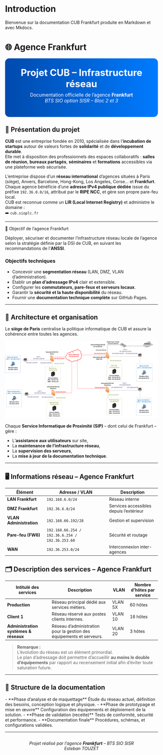 # Introduction 

Bienvenue sur la documentation CUB Frankfurt produite en Markdown et avec Mkdocs.


# 🌐 Agence Frankfurt

<div class="hero" style="background: linear-gradient(90deg, #004aad, #007bff); color: white; padding: 2em 1.5em; border-radius: 14px; text-align: center; margin-bottom: 2em;">
  <h1 style="margin: 0; font-size: 2.2em;">Projet CUB – Infrastructure réseau</h1>
  <p style="font-size: 1.1em; margin-top: 0.6em;">Documentation officielle de l’agence <strong>Frankfurt</strong><br>
  <em>BTS SIO option SISR – Bloc 2 et 3</em></p>
</div>

## 🏢 Présentation du projet

**CUB** est une entreprise fondée en 2010, spécialisée dans l’**incubation de startups** autour de valeurs fortes de **solidarité** et de **développement durable**.  
Elle met à disposition des professionnels des espaces collaboratifs : **salles de réunion**, **bureaux partagés**, **séminaires** et **formations** accessibles via une plateforme web sécurisée.

L’entreprise dispose d’un **réseau international** d’agences situées à Paris (siège), Anvers, Barcelone, Hong-Kong, Los Angeles, Corse… et **Frankfurt**.  
Chaque agence bénéficie d’une **adresse IPv4 publique dédiée** issue du préfixe `192.36.0.0/16`, attribué par le **RIPE NCC**, et gère son propre pare-feu local.  
CUB est reconnue comme un **LIR (Local Internet Registry)** et administre le domaine :  
➡️ `cub.sioplc.fr`

---

<div class="admonition tip">
  <p class="admonition-title">🎯 Objectif de l’agence Frankfurt</p>
  <p>Déployer, sécuriser et documenter l’infrastructure réseau locale de l’agence selon la stratégie définie par la DSI de CUB, en suivant les recommandations de l’<strong>ANSSI</strong>.</p>
</div>

### Objectifs techniques
- Concevoir une **segmentation réseau** (LAN, DMZ, VLAN d’administration).  
- Établir un **plan d’adressage IPv4** clair et extensible.  
- Configurer les **commutateurs, pare-feux et serveurs locaux**.  
- Garantir la **sécurité et la haute disponibilité** du réseau.  
- Fournir une **documentation technique complète** sur GitHub Pages.

---

## 🧩 Architecture et organisation

Le **siège de Paris** centralise la politique informatique de CUB et assure la cohérence entre toutes les agences.  

![](media/schema-logique-cub.png)

Chaque **Service Informatique de Proximité (SIP)** – dont celui de Frankfurt – gère :

- L’**assistance aux utilisateurs** sur site,  
- La **maintenance de l’infrastructure réseau**,  
- La **supervision des serveurs**,  
- La **mise à jour de la documentation technique**.



---

## 🖥️ Informations réseau – Agence Frankfurt

| Élément | Adresse / VLAN | Description |
|----------|----------------|-------------|
| **LAN Frankfurt** | `192.168.6.0/24` | Réseau interne |
| **DMZ Frankfurt** | `192.36.6.0/24` | Services accessibles depuis l’extérieur |
| **VLAN Administration** | `192.168.66.192/28` | Gestion et supervision |
| **Pare-feu (FW6)** | `192.168.66.254 / 192.36.6.254 / 192.36.253.60` | Sécurité et routage |
| **WAN** | `192.36.253.0/24` | Interconnexion inter-agences |


## 🗂️ Description des services – Agence Frankfurt

| Intitulé des services              | Description                                  | VLAN       | Nombre d’hôtes par service |
|-----------------------------------|----------------------------------------------|-------------|-----------------------------|
| **Production**                    | Réseau principal dédié aux services métiers. | VLAN 5X     | 60 hôtes                    |
| **Client 1**                      | Réseau réservé aux postes clients internes.  | VLAN 10     | 16 hôtes                    |
| **Administration systèmes & réseaux** | Réseau d’administration pour la gestion des équipements et serveurs. | VLAN 20 | 3 hôtes                     |

> **Remarque :**  
> L’évolution du réseau est un élément primordial.  
> Le plan d’adressage doit permettre d’accueillir **au moins le double d’équipements** par rapport au recensement initial afin d’éviter toute saturation future.

---

## 🧭 Structure de la documentation

<div class="grid cards" markdown>
- **Phase d’analyse et de maquettage**  
  Étude du réseau actuel, définition des besoins, conception logique et physique.
- **Phase de prototypage et mise en œuvre**  
  Configuration des équipements et déploiement de la solution.
- **Phase de validation (recette)**  
  Tests de conformité, sécurité et performance.
- **Documentation finale**  
  Procédures, schémas, et configurations validées.
</div>

---

<div style="text-align: center; margin-top: 2em;">
  <em>Projet réalisé par l’agence <strong>Frankfurt</strong> – BTS SIO SISR</em><br>
  <em>Esteban TOUZET</em><br>
</div>




